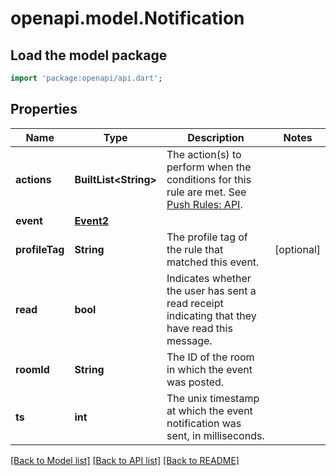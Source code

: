 # openapi.model.Notification

## Load the model package
```dart
import 'package:openapi/api.dart';
```

## Properties
Name | Type | Description | Notes
------------ | ------------- | ------------- | -------------
**actions** | **BuiltList&lt;String&gt;** | The action(s) to perform when the conditions for this rule are met. See [Push Rules: API](https://spec.matrix.org/v1.13/client-server-api/#push-rules-api). | 
**event** | [**Event2**](Event2.md) |  | 
**profileTag** | **String** | The profile tag of the rule that matched this event. | [optional] 
**read** | **bool** | Indicates whether the user has sent a read receipt indicating that they have read this message. | 
**roomId** | **String** | The ID of the room in which the event was posted. | 
**ts** | **int** | The unix timestamp at which the event notification was sent, in milliseconds. | 

[[Back to Model list]](../README.md#documentation-for-models) [[Back to API list]](../README.md#documentation-for-api-endpoints) [[Back to README]](../README.md)


